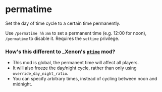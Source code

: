 # permatime
Set the day of time cycle to a certain time permanently.

Use `/permatime hh:mm` to set a permanent time (e.g. 12:00 for noon), `/permatime` to disable it. Requires the `settime` privilege.

### How's this different to _Xenon's [`ptime`](https://content.minetest.net/packages/_Xenon/ptime/) mod?
- This mod is global, the permanent time will affect all players.
- It will also freeze the day/night cycle, rather than only using `override_day_night_ratio`.
- You can specify arbitrary times, instead of cycling between noon and midnight.
